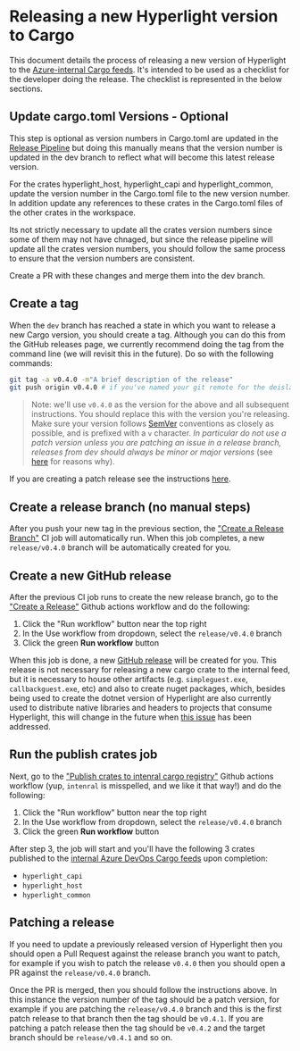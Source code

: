# Releasing a new Hyperlight version to Cargo

This document details the process of releasing a new version of Hyperlight to the [Azure-internal Cargo feeds](https://dev.azure.com/AzureContainerUpstream/hyperlight/_artifacts/feed/hyperlight_packages_test). It's intended to be used as a checklist for the developer doing the release. The checklist is represented in the below sections.

## Update cargo.toml Versions - Optional

This step is optional as version numbers in Cargo.toml are updated in the [Release Pipeline](./../.github/workflows/CargoPublish.yml) but doing this manually means that the version number is updated in the dev branch to reflect what will become this latest release version.

For the crates hyperlight_host, hyperlight_capi and hyperlight_common, update the version number in the Cargo.toml file to the new version number. In addition update any references to these crates in the Cargo.toml files of the other crates in the workspace.

Its not strictly necessary to update all the crates version numbers since some of them may not have chnaged, but since the release pipeline will update all the crates version numbers, you should follow the same process to ensure that the version numbers are consistent.

Create a PR with these changes and merge them into the dev branch.

## Create a tag

When the `dev` branch has reached a state in which you want to release a new Cargo version, you should create a tag. Although you can do this from the GitHub releases page, we currently recommend doing the tag from the command line (we will revisit this in the future). Do so with the following commands:

```bash
git tag -a v0.4.0 -m"A brief description of the release"
git push origin v0.4.0 # if you've named your git remote for the deislabs/hyperlight repo differently, change 'origin' to your remote name
```

>Note: we'll use `v0.4.0` as the version for the above and all subsequent instructions. You should replace this with the version you're releasing. Make sure your version follows [SemVer](https://semver.org) conventions as closely as possible, and is prefixed with a `v` character. *In particular do not use a patch version unless you are patching an issue in a release branch, releases from dev should always be minor or major versions* (see [here](https://github.com/deislabs/hyperlight/issues/1072) for reasons why).

If you are creating a patch release see the instructions [here](#patching-a-release).

## Create a release branch (no manual steps)

After you push your new tag in the previous section, the ["Create a Release Branch"](https://github.com/deislabs/hyperlight/actions/workflows/CreateReleaseBranch.yml) CI job will automatically run. When this job completes, a new `release/v0.4.0` branch will be automatically created for you.

## Create a new GitHub release

After the previous CI job runs to create the new release branch, go to the ["Create a Release"](https://github.com/deislabs/hyperlight/actions/workflows/CreateRelease.yml) Github actions workflow and do the following:

1. Click the "Run workflow" button near the top right
1. In the Use workflow from dropdown, select the `release/v0.4.0` branch
1. Click the green **Run workflow** button

When this job is done, a new [GitHub release](https://github.com/deislabs/hyperlight/releases) will be created for you. This release is not necessary for releasing a new cargo crate to the internal feed, but it is necessary to house other artifacts (e.g. `simpleguest.exe`, `callbackguest.exe`, etc) and also to create nuget packages, which, besides being used to create the dotnet version of Hyperlight are also currently used to distribute native libraries and headers to projects that consume Hyperlight, this will change in the future when [this issue](https://github.com/deislabs/hyperlight/issues/512) has been addressed.

## Run the publish crates job

Next, go to the ["Publish crates to intenral cargo registry"](https://github.com/deislabs/hyperlight/actions/workflows/CargoPublish.yml) Github actions workflow (yup, `intenral` is misspelled, and we like it that way!) and do the following:

1. Click the "Run workflow" button near the top right
1. In the Use workflow from dropdown, select the `release/v0.4.0` branch
1. Click the green **Run workflow** button

After step 3, the job will start and you'll have the following 3 crates published to the [internal Azure DevOps Cargo feeds](https://dev.azure.com/AzureContainerUpstream/hyperlight/_artifacts/feed/hyperlight_packages_test) upon completion:

- `hyperlight_capi`
- `hyperlight_host`
- `hyperlight_common`

## Patching a release

If you need to update a previously released version of Hyperlight then you should open a Pull Request against the release branch you want to patch, for example if you wish to patch the release `v0.4.0` then you should open a PR against the `release/v0.4.0` branch.

Once the PR is merged, then you should follow the instructions above. In this instance the version number of the tag should be a patch version, for example if you are patching the `release/v0.4.0` branch and this is the first patch release to that branch then the tag should be `v0.4.1`. If you are patching a patch release then the tag should be `v0.4.2` and the target branch should be `release/v0.4.1` and so on.
